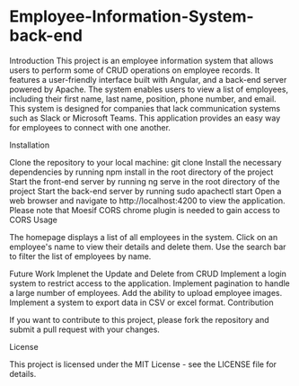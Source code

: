# Employee-Information-System-back-end
Introduction
This project is an employee information system that allows users to perform  some of CRUD operations on employee records. 
It features a user-friendly interface built with Angular, and a back-end server powered by Apache. The system enables users to view a list of employees, 
including their first name, last name, position, phone number, and email. This system is designed for companies that lack communication systems such as 
Slack or Microsoft Teams. This application provides an easy way for employees to connect with one another.


Installation

Clone the repository to your local machine: git clone
Install the necessary dependencies by running npm install in the root directory of the project
Start the front-end server by running ng serve in the root directory of the project
Start the back-end server by running sudo apachectl start
Open a web browser and navigate to http://localhost:4200 to view the application.
Please note that Moesif CORS chrome plugin is needed to gain access to CORS
Usage

The homepage displays a list of all employees in the system. Click on an employee's name to view their details and delete them. Use the search bar to filter the list of employees by name.

Future Work
Implenet the Update and Delete from CRUD
Implement a login system to restrict access to the application.
Implement pagination to handle a large number of employees.
Add the ability to upload employee images.
Implement a system to export data in CSV or excel format.
Contribution

If you want to contribute to this project, please fork the repository and submit a pull request with your changes.

License

This project is licensed under the MIT License - see the LICENSE file for details.
